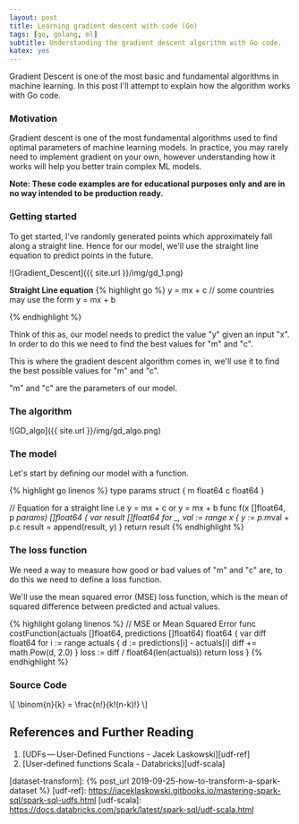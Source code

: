 ```yaml
---
layout: post
title: Learning gradient descent with code (Go)
tags: [go, golang, ml]
subtitle: Understanding the gradient descent algorithm with Go code.
katex: yes
--- 
```


Gradient Descent is one of the most basic and fundamental algorithms in machine learning. In this post I'll attempt to explain how the algorithm works with Go code.


### Motivation
Gradient descent is one of the most fundamental algorithms used to find optimal parameters of machine learning models. In practice, you may rarely need to implement gradient on your own, however understanding how it works will help you better train complex ML models.

**Note: These code examples are for educational purposes only and are in no way intended to be production ready.**

### Getting started
To get started, I've randomly generated points which approximately fall along a straight line. Hence for our model, we'll use the straight line equation to predict points in the future.

![Gradient_Descent]({{ site.url }}/img/gd_1.png)

**Straight Line equation**
{% highlight go %}
  y = mx + c // some countries may use the form y = mx + b

{% endhighlight %}

Think of this as, our model needs to predict the value "y" given an input "x". In order to do this we need to find the best values for "m" and "c".

This is where the gradient descent algorithm comes in, we'll use it to find the best possible values for "m" and "c".

"m" and "c" are the parameters of our model.

### The algorithm
![GD_algo]({{ site.url }}/img/gd_algo.png)

### The model
Let's start by defining our model with a function.

{% highlight go linenos %}
type params struct {
	m float64
	c float64
}

// Equation for a straight line i.e y = mx + c or y = mx + b
func f(x []float64, p *params) []float64 {
	var result []float64
	for _, val := range x {
		y := p.m*val + p.c
		result = append(result, y)
	}
	return result
{% endhighlight %}

### The loss function
We need a way to measure how good or bad values of "m" and "c" are, to do this we need to define a loss function.

We'll use the mean squared error (MSE) loss function, which is the mean of squared difference between predicted and actual values.

{% highlight golang linenos %}
// MSE or Mean Squared Error
func costFunction(actuals []float64, predictions []float64) float64 {
	var diff float64
	for i := range actuals {
		d := predictions[i] - actuals[i]
		diff += math.Pow(d, 2.0)
	}
	loss := diff / float64(len(actuals))
	return loss
}
{% endhighlight %}


### Source Code

\\[
    \binom{n}{k} = \frac{n!}{k!(n-k)!}
\\]




## References and Further Reading
1. [UDFs — User-Defined Functions - Jacek Laskowski][udf-ref]
2. [User-defined functions Scala - Databricks][udf-scala]



[dataset-transform]: {% post_url 2019-09-25-how-to-transform-a-spark-dataset %}
[udf-ref]: https://jaceklaskowski.gitbooks.io/mastering-spark-sql/spark-sql-udfs.html 
[udf-scala]: https://docs.databricks.com/spark/latest/spark-sql/udf-scala.html 